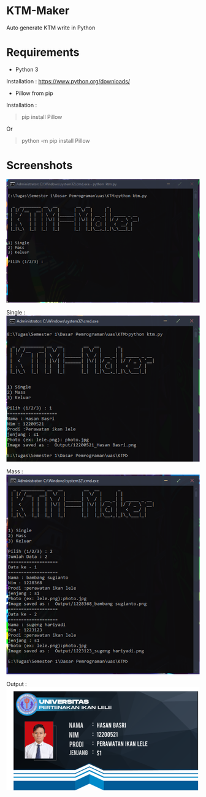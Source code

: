 # KTM-Maker
Auto generate KTM write in Python


# Requirements
- Python 3

Installation : https://www.python.org/downloads/
- Pillow from pip

Installation : 
> pip install Pillow

Or

> python -m pip install Pillow
# Screenshots
![screenshot](https://github.com/elbasrie/ktm-maker/blob/main/Screenshots/ktm.PNG?raw=true?)

Single :
![screenshot](https://github.com/elbasrie/ktm-maker/blob/main/Screenshots/ktm1.PNG?raw=true?)

Mass :
![screenshot](https://github.com/elbasrie/ktm-maker/blob/main/Screenshots/ktm2.PNG?raw=true?)

Output :
![screenshot](https://github.com/elbasrie/ktm-maker/blob/main/Output/12200521_Hasan%20Basri.png?raw=true)
